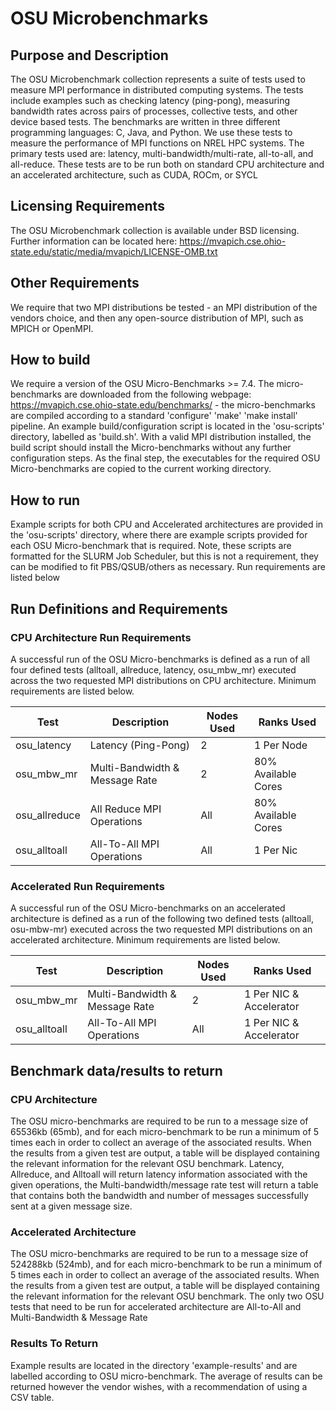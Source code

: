 # OSU Microbenchmarks

## Purpose and Description
The OSU Microbenchmark collection represents a suite of tests used to measure MPI performance in distributed computing systems. The tests include examples such as checking latency (ping-pong), measuring bandwidth rates across pairs of processes, collective tests, and other device based tests. The benchmarks are written in three different programming languages: C, Java, and Python. We use these tests to measure the performance of MPI functions on NREL HPC systems. The primary tests used are: latency, multi-bandwidth/multi-rate, all-to-all, and all-reduce. These tests are to be run both on standard CPU architecture and an accelerated architecture, such as CUDA, ROCm, or SYCL 

## Licensing Requirements

The OSU Microbenchmark collection is available under BSD licensing. Further information can be located here: https://mvapich.cse.ohio-state.edu/static/media/mvapich/LICENSE-OMB.txt

## Other Requirements
We require that two MPI distributions be tested - an MPI distribution of the vendors choice, and then any open-source distribution of MPI, such as MPICH or OpenMPI.

## How to build

We require a version of the OSU Micro-Benchmarks >= 7.4. The micro-benchmarks are downloaded from the following webpage: https://mvapich.cse.ohio-state.edu/benchmarks/ - the micro-benchmarks are compiled according to a standard 'configure' 'make' 'make install' pipeline. An example build/configuration script is located in the 'osu-scripts' directory, labelled as 'build.sh'. With a valid MPI distribution installed, the build script should install the Micro-benchmarks without any further configuration steps. As the final step, the executables for the required OSU Micro-benchmarks are copied to the current working directory.

## How to run

Example scripts for both CPU and Accelerated architectures are provided in the 'osu-scripts' directory, where there are example scripts provided for each OSU Micro-benchmark that is required. Note, these scripts are formatted for the SLURM Job Scheduler, but this is not a requirement, they can be modified to fit PBS/QSUB/others as necessary. Run requirements are listed below



## Run Definitions and Requirements

### CPU Architecture Run Requirements
A successful run of the OSU Micro-benchmarks is defined as a run of all four defined tests (alltoall, allreduce, latency, osu_mbw_mr) executed across the two requested MPI distributions on CPU architecture. Minimum requirements are listed below.


| Test          | Description                    | Nodes Used | Ranks Used          |
|---------------|--------------------------------|------------|---------------------|
| osu_latency   | Latency (Ping-Pong)            | 2          | 1 Per Node          |
| osu_mbw_mr    | Multi-Bandwidth & Message Rate | 2          | 80% Available Cores |
| osu_allreduce | All Reduce MPI Operations      | All        | 80% Available Cores |
| osu_alltoall  | All-To-All MPI Operations      | All        | 1 Per Nic           |

### Accelerated Run Requirements

A successful run of the OSU Micro-benchmarks on an accelerated architecture is defined as a run of the following two defined tests (alltoall, osu-mbw-mr) executed across the two requested MPI distributions on an accelerated architecture. Minimum requirements are listed below.

| Test          | Description                    | Nodes Used | Ranks Used             |
|---------------|--------------------------------|------------|------------------------|
| osu_mbw_mr    | Multi-Bandwidth & Message Rate | 2          | 1 Per NIC & Accelerator|
| osu_alltoall  | All-To-All MPI Operations      | All        | 1 Per NIC & Accelerator|



## Benchmark data/results to return

### CPU Architecture
The OSU micro-benchmarks are required to be run to a message size of 65536kb (65mb), and for each micro-benchmark to be run a minimum of 5 times each in order to collect an average of the associated results. When the results from a given test are output, a table will be displayed containing the relevant information for the relevant OSU benchmark. Latency, Allreduce, and Alltoall will return latency information associated with the given operations, the Multi-bandwidth/message rate test will return a table that contains both the bandwidth and number of messages successfully sent at a given message size. 

### Accelerated Architecture
The OSU micro-benchmarks are required to be run to a message size of 524288kb (524mb), and for each micro-benchmark to be run a minimum of 5 times each in order to collect an average of the associated results. When the results from a given test are output, a table will be displayed containing the relevant information for the relevant OSU benchmark. The only two OSU tests that need to be run for accelerated architecture are All-to-All and Multi-Bandwidth & Message Rate

### Results To Return
Example results are located in the directory 'example-results' and are labelled according to OSU micro-benchmark. The average of results can be returned however the vendor wishes, with a recommendation of using a CSV table.



